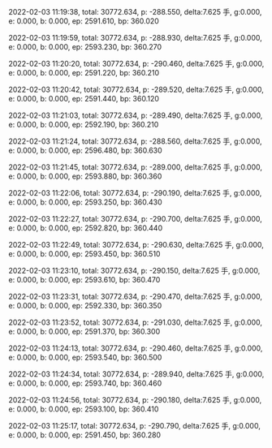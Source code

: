2022-02-03 11:19:38, total: 30772.634, p: -288.550, delta:7.625 手, g:0.000, e: 0.000, b: 0.000, ep: 2591.610, bp: 360.020

2022-02-03 11:19:59, total: 30772.634, p: -288.930, delta:7.625 手, g:0.000, e: 0.000, b: 0.000, ep: 2593.230, bp: 360.270

2022-02-03 11:20:20, total: 30772.634, p: -290.460, delta:7.625 手, g:0.000, e: 0.000, b: 0.000, ep: 2591.220, bp: 360.210

2022-02-03 11:20:42, total: 30772.634, p: -289.520, delta:7.625 手, g:0.000, e: 0.000, b: 0.000, ep: 2591.440, bp: 360.120

2022-02-03 11:21:03, total: 30772.634, p: -289.490, delta:7.625 手, g:0.000, e: 0.000, b: 0.000, ep: 2592.190, bp: 360.210

2022-02-03 11:21:24, total: 30772.634, p: -288.560, delta:7.625 手, g:0.000, e: 0.000, b: 0.000, ep: 2596.480, bp: 360.630

2022-02-03 11:21:45, total: 30772.634, p: -289.000, delta:7.625 手, g:0.000, e: 0.000, b: 0.000, ep: 2593.880, bp: 360.360

2022-02-03 11:22:06, total: 30772.634, p: -290.190, delta:7.625 手, g:0.000, e: 0.000, b: 0.000, ep: 2593.250, bp: 360.430

2022-02-03 11:22:27, total: 30772.634, p: -290.700, delta:7.625 手, g:0.000, e: 0.000, b: 0.000, ep: 2592.820, bp: 360.440

2022-02-03 11:22:49, total: 30772.634, p: -290.630, delta:7.625 手, g:0.000, e: 0.000, b: 0.000, ep: 2593.450, bp: 360.510

2022-02-03 11:23:10, total: 30772.634, p: -290.150, delta:7.625 手, g:0.000, e: 0.000, b: 0.000, ep: 2593.610, bp: 360.470

2022-02-03 11:23:31, total: 30772.634, p: -290.470, delta:7.625 手, g:0.000, e: 0.000, b: 0.000, ep: 2592.330, bp: 360.350

2022-02-03 11:23:52, total: 30772.634, p: -291.030, delta:7.625 手, g:0.000, e: 0.000, b: 0.000, ep: 2591.370, bp: 360.300

2022-02-03 11:24:13, total: 30772.634, p: -290.460, delta:7.625 手, g:0.000, e: 0.000, b: 0.000, ep: 2593.540, bp: 360.500

2022-02-03 11:24:34, total: 30772.634, p: -289.940, delta:7.625 手, g:0.000, e: 0.000, b: 0.000, ep: 2593.740, bp: 360.460

2022-02-03 11:24:56, total: 30772.634, p: -290.180, delta:7.625 手, g:0.000, e: 0.000, b: 0.000, ep: 2593.100, bp: 360.410

2022-02-03 11:25:17, total: 30772.634, p: -290.790, delta:7.625 手, g:0.000, e: 0.000, b: 0.000, ep: 2591.450, bp: 360.280